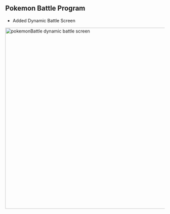 ## Pokemon Battle Program

 - Added Dynamic Battle Screen
<img width="709" height="571" alt="pokemonBattle dynamic battle screen" src="https://github.com/user-attachments/assets/70775301-aabe-4eae-9057-52825f575ffe" />
